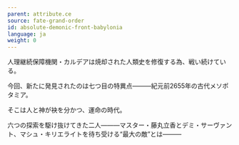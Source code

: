 ```yaml
---
parent: attribute.ce
source: fate-grand-order
id: absolute-demonic-front-babylonia
language: ja
weight: 0
---
```


人理継続保障機関・カルデアは焼却された人類史を修復する為、戦い続けている。

今回、新たに発見されたのは七つ目の特異点―――紀元前2655年の古代メソポタミア。

そこは人と神が袂を分かつ、運命の時代。

六つの探索を駆け抜けてきた二人―――マスター・藤丸立香とデミ・サーヴァント、マシュ・キリエライトを待ち受ける“最大の敵”とは―――
